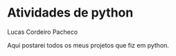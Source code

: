 # Atividades de python
Lucas Cordeiro Pacheco

Aqui postarei todos os meus projetos que fiz em python.
